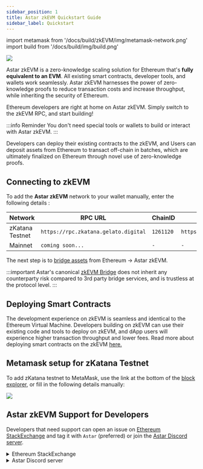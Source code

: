 ```yaml
---
sidebar_position: 1
title: Astar zkEVM Quickstart Guide
sidebar_label: Quickstart
---
```

import metamask from '/docs/build/zkEVM/img/metamask-network.png'
import build from '/docs/build/img/build.png'

<div style={{textAlign: 'center'}}>
    <img src={build} style={{width: 1200}} />
</div>

Astar zkEVM is a zero-knowledge scaling solution for Ethereum that's **fully equivalent to an EVM**. All existing smart contracts, developer tools, and wallets work seamlessly. Astar zkEVM harnesses the power of zero-knowledge proofs to reduce transaction costs and increase throughput, while inheriting the security of Ethereum.

Ethereum developers are right at home on Astar zkEVM. Simply switch to the zkEVM RPC, and start building!

:::info Reminder
You don't need special tools or wallets to build or interact with Astar zkEVM.
:::

Developers can deploy their existing contracts to the zkEVM, and Users can deposit assets from Ethereum to transact off-chain in batches, which are ultimately finalized on Ethereum through novel use of zero-knowledge proofs.

## Connecting to zkEVM

To add the **Astar zkEVM** network to your wallet manually, enter the following details :

| Network | RPC URL | ChainID | Block Explorer URL | Currency |
| ------- | ------------------------------- | ---------------- | ---------------- | ----- |
| zKatana Testnet | `https://rpc.zkatana.gelato.digital` | `1261120` | `https://zkatana.blockscout.com/` | **ETH** |
| Mainnet | `coming soon...` | `-` | `-` | **ETH** |

The next step is to [bridge assets](/docs/build/zkEVM/bridge-to-zkevm.md) from Ethereum &rarr; Astar zkEVM. 

:::important
Astar's canonical [zkEVM Bridge](https://portal.astar.network) does not inherit any counterparty risk compared to 3rd party bridge services, and is trustless at the protocol level.
:::

## Deploying Smart Contracts

The development experience on zkEVM is seamless and identical to the Ethereum Virtual Machine. Developers building on zkEVM can use their existing code and tools to deploy on zkEVM, and dApp users will experience higher transaction throughput and lower fees. Read more about deploying smart contracts on the zkEVM [here.](/docs/build/zkEVM/smart-contracts/)

## Metamask setup for zKatana Testnet
To add zKatana testnet to MetaMask, use the link at the bottom of the [block explorer](https://zkatana.blockscout.com/), or fill in the following details manually:

<div style={{textAlign: 'center'}}>
  <img src={metamask} style={{width: 400}} />
</div>

## Astar zkEVM Support for Developers

Developers that need support can open an issue on [Ethereum StackExchange](https://discord.gg/astarnetwork) and tag it with `Astar` (preferred) or join the [Astar Discord server](https://discord.gg/astarnetwork). 

<details>
<summary>Ethereum StackExchange</summary>

1. Join the **Ethereum StackExchange** [here](https://ethereum.stackexchange.com/).

2. Create a new issue.
3. Make a detailed explanation of your issue.
4. At the end add a tag `Astar` to trigger Astar team.

</details>
<details>
<summary>Astar Discord server</summary>

1. Join the **Astar Discord** server [here](https://discord.gg/astarnetwork).

2. Accept the invite.
3. Take the **Developer** role under **#roles**.
4. Navigate to the **Builder/#zkevm-support** channel.

</details>